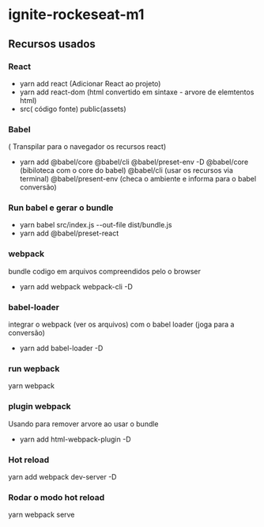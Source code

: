 # ignite-rockeseat-m1

## Recursos usados

### React
* yarn add react (Adicionar React ao projeto)
* yarn add react-dom (html convertido em sintaxe - arvore de elemtentos html)
* src( código fonte) public(assets)

### Babel
( Transpilar para o navegador os recursos react)
* yarn add @babel/core @babel/cli @babel/preset-env -D
@babel/core (bibiloteca com o core do babel)
@babel/cli  (usar os recursos via terminal)
@babel/present-env (checa o ambiente e informa para o babel conversão)
### Run babel e gerar o bundle 
* yarn babel src/index.js --out-file dist/bundle.js
* yarn add @babel/preset-react  

### webpack
bundle codigo em arquivos compreendidos pelo o browser
* yarn add webpack webpack-cli -D  

### babel-loader
integrar o webpack (ver os arquivos) 
com o babel loader (joga para a conversão)
* yarn add babel-loader -D

### run wepback

yarn webpack

### plugin webpack 
 Usando para remover arvore ao usar o bundle
* yarn add html-webpack-plugin -D
  
### Hot reload
yarn add webpack dev-server -D

### Rodar o modo hot reload
yarn webpack serve  